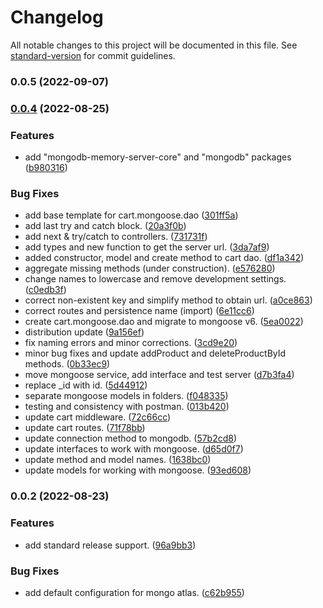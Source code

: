 # Changelog

All notable changes to this project will be documented in this file. See [standard-version](https://github.com/conventional-changelog/standard-version) for commit guidelines.

### 0.0.5 (2022-09-07)

### [0.0.4](https://github.com/enzoarguello512/api-rest-ecommerce/compare/v0.0.2...v0.0.4) (2022-08-25)


### Features

* add "mongodb-memory-server-core" and "mongodb" packages ([b980316](https://github.com/enzoarguello512/api-rest-ecommerce/commit/b98031625d243ff1bd51b7bcd63e79aa283b4cdd))


### Bug Fixes

* add base template for cart.mongoose.dao ([301ff5a](https://github.com/enzoarguello512/api-rest-ecommerce/commit/301ff5afddad8e6d9fd30cdfb31b158d3be7bd2e))
* add last try and catch block. ([20a3f0b](https://github.com/enzoarguello512/api-rest-ecommerce/commit/20a3f0b40dba817ca6aa7102b6e91e392c992bc1))
* add next & try/catch to controllers. ([731731f](https://github.com/enzoarguello512/api-rest-ecommerce/commit/731731fc3ada2ad5f23546903a9f40ecfef84564))
* add types and new function to get the server url. ([3da7af9](https://github.com/enzoarguello512/api-rest-ecommerce/commit/3da7af93e5d28bbc60a2573d797181d659294a8a))
* added constructor, model and create method to cart dao. ([df1a342](https://github.com/enzoarguello512/api-rest-ecommerce/commit/df1a342180da6bd2bc6d0fb78425007ac429dc4d))
* aggregate missing methods (under construction). ([e576280](https://github.com/enzoarguello512/api-rest-ecommerce/commit/e576280604e57a12e3f022c42d4493d0493e3d57))
* change names to lowercase and remove development settings. ([c0edb3f](https://github.com/enzoarguello512/api-rest-ecommerce/commit/c0edb3f284ccd5ed32f3d864d26348a9f7e7b50a))
* correct non-existent key and simplify method to obtain url. ([a0ce863](https://github.com/enzoarguello512/api-rest-ecommerce/commit/a0ce86388d6461fa963ac2d03050c09ce6dedc99))
* correct routes and persistence name (import) ([6e11cc6](https://github.com/enzoarguello512/api-rest-ecommerce/commit/6e11cc6b9bab10b6f52187ee8ddd54a81a2271fe))
* create cart.mongoose.dao and migrate to mongoose v6. ([5ea0022](https://github.com/enzoarguello512/api-rest-ecommerce/commit/5ea002252e62b9b0a9bdb4530ffeff80c55c83c3))
* distribution update ([9a156ef](https://github.com/enzoarguello512/api-rest-ecommerce/commit/9a156ef6d87e10aede0c5a1aea1e263deb87d797))
* fix naming errors and minor corrections. ([3cd9e20](https://github.com/enzoarguello512/api-rest-ecommerce/commit/3cd9e20f8217ea5efe3e28fbc102b816b92087be))
* minor bug fixes and update addProduct and deleteProductById methods. ([0b33ec9](https://github.com/enzoarguello512/api-rest-ecommerce/commit/0b33ec9c54b4b9bddcea86df7106f46c986d3eaf))
* move mongoose service, add interface and test server ([d7b3fa4](https://github.com/enzoarguello512/api-rest-ecommerce/commit/d7b3fa4dfbab547a8fd81cbc7b8f102acc98e8ae))
* replace _id with id. ([5d44912](https://github.com/enzoarguello512/api-rest-ecommerce/commit/5d44912f5ea4831087fa0ebf49702214ffbef4b4))
* separate mongoose models in folders. ([f048335](https://github.com/enzoarguello512/api-rest-ecommerce/commit/f0483356f78fc6be6593039f018151b9ab693f39))
* testing and consistency with postman. ([013b420](https://github.com/enzoarguello512/api-rest-ecommerce/commit/013b4205ecf66ee9f633927df1c3d1c3e4c0992b))
* update cart middleware. ([72c66cc](https://github.com/enzoarguello512/api-rest-ecommerce/commit/72c66cc7ce51a5f8e7c5b9c40de2a3f321d1a260))
* update cart routes. ([71f78bb](https://github.com/enzoarguello512/api-rest-ecommerce/commit/71f78bbc638b93374d8171566c6a05f55f1234a2))
* update connection method to mongodb. ([57b2cd8](https://github.com/enzoarguello512/api-rest-ecommerce/commit/57b2cd8a5cf316b190eb45b9283726eaf9dfd3e8))
* update interfaces to work with mongoose. ([d65d0f7](https://github.com/enzoarguello512/api-rest-ecommerce/commit/d65d0f79cce158a4296c367155332d144fcfa9ef))
* update method and model names. ([1638bc0](https://github.com/enzoarguello512/api-rest-ecommerce/commit/1638bc07eec1f70b800fc4db5354437db7705384))
* update models for working with mongoose. ([93ed608](https://github.com/enzoarguello512/api-rest-ecommerce/commit/93ed608068a222e614760285fb88872fad7db5b2))

### 0.0.2 (2022-08-23)


### Features

* add standard release support. ([96a9bb3](https://github.com/enzoarguello512/api-rest-ecommerce/commit/96a9bb3cc249f306b47fe93721b119ee990b3a10))


### Bug Fixes

* add default configuration for mongo atlas. ([c62b955](https://github.com/enzoarguello512/api-rest-ecommerce/commit/c62b955a6627fd7f085187d3c7ce84ad4a13452c))
